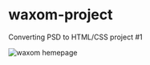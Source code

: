 # waxom-project
Converting PSD to HTML/CSS project #1

![waxom hemepage](https://cloud.githubusercontent.com/assets/25196150/22101452/c13122be-de33-11e6-82c3-4fbda396a5dc.png)
